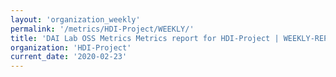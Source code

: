 ```yaml
---
layout: 'organization_weekly'
permalink: '/metrics/HDI-Project/WEEKLY/'
title: 'DAI Lab OSS Metrics Metrics report for HDI-Project | WEEKLY-REPORT-2020-02-23'
organization: 'HDI-Project'
current_date: '2020-02-23'
---
```

